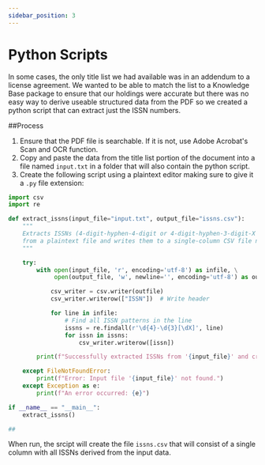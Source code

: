 ```yaml
---
sidebar_position: 3
---
```


# Python Scripts

In some cases, the only title list we had available was in an addendum to a license agreement. We wanted to be able to match the list to a Knowledge Base package to ensure that our holdings were accurate but there was no easy way to derive useable structured data from the PDF so we created a python script that can extract just the ISSN numbers. 

##Process

1. Ensure that the PDF file is searchable. If it is not, use Adobe Acrobat's Scan and OCR function.
2. Copy and paste the data from the title list portion of the document into a file named ``input.txt`` in a folder that will also contain the python script.
3. Create the following script using a plaintext editor making sure to give it a ```.py``` file extension:
```python
import csv
import re

def extract_issns(input_file="input.txt", output_file="issns.csv"):
    """
    Extracts ISSNs (4-digit-hyphen-4-digit or 4-digit-hyphen-3-digit-X patterns)
    from a plaintext file and writes them to a single-column CSV file named "issns.csv".
    """

    try:
        with open(input_file, 'r', encoding='utf-8') as infile, \
             open(output_file, 'w', newline='', encoding='utf-8') as outfile:

            csv_writer = csv.writer(outfile)
            csv_writer.writerow(["ISSN"])  # Write header

            for line in infile:
                # Find all ISSN patterns in the line
                issns = re.findall(r'\d{4}-\d{3}[\dX]', line)
                for issn in issns:
                    csv_writer.writerow([issn])

        print(f"Successfully extracted ISSNs from '{input_file}' and created '{output_file}'")

    except FileNotFoundError:
        print(f"Error: Input file '{input_file}' not found.")
    except Exception as e:
        print(f"An error occurred: {e}")

if __name__ == "__main__":
    extract_issns()

##
```
When run, the srcipt will create the file ```issns.csv``` that will consist of a single column with all ISSNs derived from the input data. 
